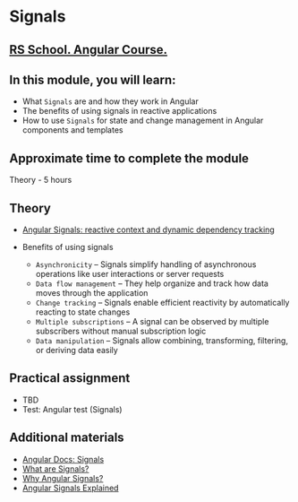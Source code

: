 # Signals

## [RS School. Angular Course.](../../README-RU.md)

## In this module, you will learn:

- What `Signals` are and how they work in Angular
- The benefits of using signals in reactive applications
- How to use `Signals` for state and change management in Angular components and templates

## Approximate time to complete the module

Theory - 5 hours

## Theory
- [Angular Signals: reactive context and dynamic dependency tracking](https://medium.com/@eugeniyoz/angular-signals-reactive-context-and-dynamic-dependency-tracking-d2d6100568b0)

- Benefits of using signals
  - `Asynchronicity` – Signals simplify handling of asynchronous operations like user interactions or server requests
  - `Data flow management` – They help organize and track how data moves through the application
  - `Change tracking` – Signals enable efficient reactivity by automatically reacting to state changes
  - `Multiple subscriptions` – A signal can be observed by multiple subscribers without manual subscription logic
  - `Data manipulation` – Signals allow combining, transforming, filtering, or deriving data easily

## Practical assignment

- TBD
- Test: Angular test (Signals)

## Additional materials

- [Angular Docs: Signals](https://angular.dev/guide/signals)
- [What are Signals?](https://www.youtube.com/watch?v=6W6gycuhiN0&t=169s)
- [Why Angular Signals?](https://www.youtube.com/watch?v=KtEWoFElU9k)
- [Angular Signals Explained](https://www.youtube.com/watch?v=d0IjEcRmNL4)
